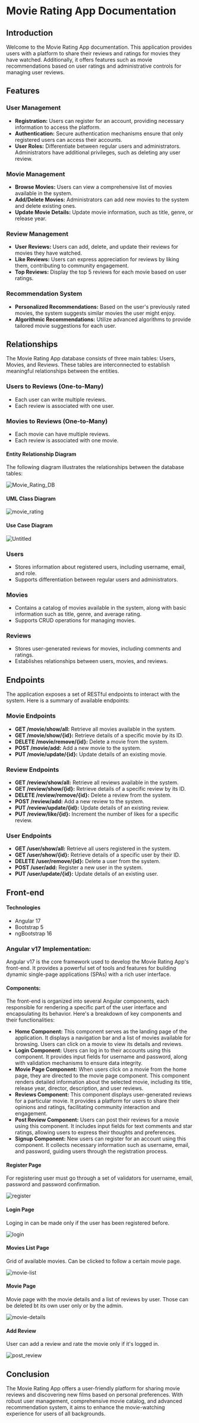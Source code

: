 
# Movie Rating App Documentation

## Introduction

Welcome to the Movie Rating App documentation. This application provides users with a platform to share their reviews and ratings for movies they have watched. Additionally, it offers features such as movie recommendations based on user ratings and administrative controls for managing user reviews.

## Features

### User Management
- **Registration:** Users can register for an account, providing necessary information to access the platform.
- **Authentication:** Secure authentication mechanisms ensure that only registered users can access their accounts.
- **User Roles:** Differentiate between regular users and administrators. Administrators have additional privileges, such as deleting any user review.

### Movie Management
- **Browse Movies:** Users can view a comprehensive list of movies available in the system.
- **Add/Delete Movies:** Administrators can add new movies to the system and delete existing ones.
- **Update Movie Details:** Update movie information, such as title, genre, or release year.

### Review Management
- **User Reviews:** Users can add, delete, and update their reviews for movies they have watched.
- **Like Reviews:** Users can express appreciation for reviews by liking them, contributing to community engagement.
- **Top Reviews:** Display the top 5 reviews for each movie based on user ratings.

### Recommendation System
- **Personalized Recommendations:** Based on the user's previously rated movies, the system suggests similar movies the user might enjoy.
- **Algorithmic Recommendations:** Utilize advanced algorithms to provide tailored movie suggestions for each user.

## Relationships

The Movie Rating App database consists of three main tables: Users, Movies, and Reviews. These tables are interconnected to establish meaningful relationships between the entities.

### Users to Reviews (One-to-Many)
- Each user can write multiple reviews.
- Each review is associated with one user.

### Movies to Reviews (One-to-Many)
- Each movie can have multiple reviews.
- Each review is associated with one movie.

#### Entity Relationship Diagram

The following diagram illustrates the relationships between the database tables:

![Movie_Rating_DB](https://github.com/Sergiu3107/Movie-Rating/assets/62149434/c10995ce-9e8d-4fcb-ad45-df261278bd19)

#### UML Class Diagram
![movie_rating](https://github.com/Sergiu3107/Movie-Rating/assets/62149434/f439b991-459b-4ffb-b0fd-8b7db16a0188)

#### Use Case Diagram
![Untitled](https://github.com/Sergiu3107/Movie-Rating/assets/62149434/f4189026-8282-46ed-bca8-aba481e189d4)

### Users
- Stores information about registered users, including username, email, and role.
- Supports differentiation between regular users and administrators.

### Movies
- Contains a catalog of movies available in the system, along with basic information such as title, genre, and average rating.
- Supports CRUD operations for managing movies.

### Reviews
- Stores user-generated reviews for movies, including comments and ratings.
- Establishes relationships between users, movies, and reviews.

## Endpoints

The application exposes a set of RESTful endpoints to interact with the system. Here is a summary of available endpoints:

### Movie Endpoints
- **GET /movie/show/all:** Retrieve all movies available in the system.
- **GET /movie/show/{id}:** Retrieve details of a specific movie by its ID.
- **DELETE /movie/remove/{id}:** Delete a movie from the system.
- **POST /movie/add:** Add a new movie to the system.
- **PUT /movie/update/{id}:** Update details of an existing movie.

### Review Endpoints
- **GET /review/show/all:** Retrieve all reviews available in the system.
- **GET /review/show/{id}:** Retrieve details of a specific review by its ID.
- **DELETE /review/remove/{id}:** Delete a review from the system.
- **POST /review/add:** Add a new review to the system.
- **PUT /review/update/{id}:** Update details of an existing review.
- **PUT /review/like/{id}:** Increment the number of likes for a specific review.

### User Endpoints
- **GET /user/show/all:** Retrieve all users registered in the system.
- **GET /user/show/{id}:** Retrieve details of a specific user by their ID.
- **DELETE /user/remove/{id}:** Delete a user from the system.
- **POST /user/add:** Register a new user in the system.
- **PUT /user/update/{id}:** Update details of an existing user.

## Front-end
#### Technologies
- Angular 17
- Bootstrap 5
- ngBootstrap 16

### Angular v17 Implementation:

Angular v17 is the core framework used to develop the Movie Rating App's front-end. It provides a powerful set of tools and features for building dynamic single-page applications (SPAs) with a rich user interface.

#### Components:

The front-end is organized into several Angular components, each responsible for rendering a specific part of the user interface and encapsulating its behavior. Here's a breakdown of key components and their functionalities:

-   **Home Component:** This component serves as the landing page of the application. It displays a navigation bar and a list of movies available for browsing. Users can click on a movie to view its details and reviews.
-   **Login Component:** Users can log in to their accounts using this component. It provides input fields for username and password, along with validation mechanisms to ensure data integrity.
-   **Movie Page Component:** When users click on a movie from the home page, they are directed to the movie page component. This component renders detailed information about the selected movie, including its title, release year, director, description, and user reviews.
-   **Reviews Component:** This component displays user-generated reviews for a particular movie. It provides a platform for users to share their opinions and ratings, facilitating community interaction and engagement.
-   **Post Review Component:** Users can post their reviews for a movie using this component. It includes input fields for text comments and star ratings, allowing users to express their thoughts and preferences.
-   **Signup Component:** New users can register for an account using this component. It collects necessary information such as username, email, and password, guiding users through the registration process.

#### Register Page
For registering user must go through a set of validators for username, email, password and password confirmation.

![register](https://github.com/Sergiu3107/Movie-Rating/assets/62149434/cd63254c-bd05-49bd-804a-9bd3e269e23f)

#### Login Page
Loging in can be made only if the user has been registered before.

![login](https://github.com/Sergiu3107/Movie-Rating/assets/62149434/dadd45cf-4ac4-4910-995d-df2ce196d859)

#### Movies List Page
Grid of available movies. Can be clicked to follow a certain movie page.

![movie-list](https://github.com/Sergiu3107/Movie-Rating/assets/62149434/956208e4-5948-4768-9a61-e15a72bf0861)

#### Movie Page
Movie page with the movie details and a list of reviews by user. Those can be deleted bt its own user only or by the admin.

![movie-details](https://github.com/Sergiu3107/Movie-Rating/assets/62149434/9f0e8871-4999-4287-87cf-55e405f4eec5)

#### Add Review
User can add a review and rate the movie only if it's logged in.

![post_review](https://github.com/Sergiu3107/Movie-Rating/assets/62149434/db2733ec-b110-45af-a64b-6a5053d6922d)

## Conclusion

The Movie Rating App offers a user-friendly platform for sharing movie reviews and discovering new films based on personal preferences. With robust user management, comprehensive movie catalog, and advanced recommendation system, it aims to enhance the movie-watching experience for users of all backgrounds.
